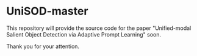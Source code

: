 # UniSOD-master
This repository will provide the source code for the paper "Unified-modal Salient Object Detection via Adaptive Prompt Learning" soon.

Thank you for your attention.
